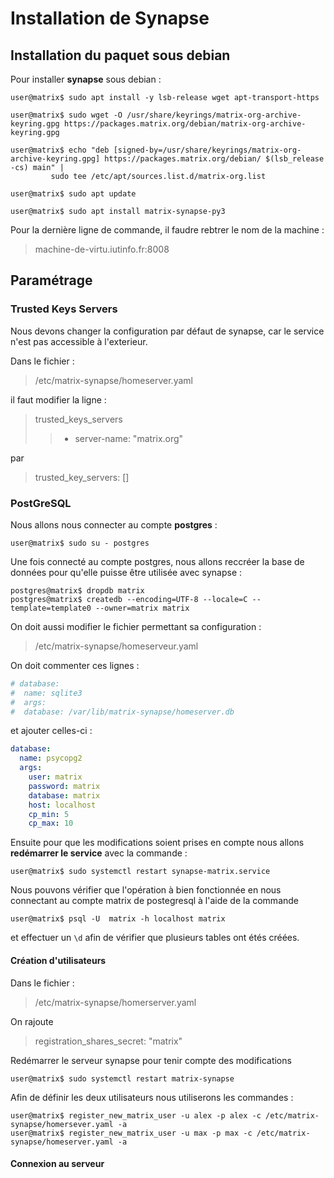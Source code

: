 # Installation de Synapse

## Installation du paquet sous debian 

Pour installer **synapse** sous debian : 

```console
user@matrix$ sudo apt install -y lsb-release wget apt-transport-https

user@matrix$ sudo wget -O /usr/share/keyrings/matrix-org-archive-keyring.gpg https://packages.matrix.org/debian/matrix-org-archive-keyring.gpg

user@matrix$ echo "deb [signed-by=/usr/share/keyrings/matrix-org-archive-keyring.gpg] https://packages.matrix.org/debian/ $(lsb_release -cs) main" |
         sudo tee /etc/apt/sources.list.d/matrix-org.list

user@matrix$ sudo apt update

user@matrix$ sudo apt install matrix-synapse-py3 
```

Pour la dernière ligne de commande, il faudre rebtrer le nom de la machine : 

> machine-de-virtu.iutinfo.fr:8008


## Paramétrage

### Trusted Keys Servers 

Nous devons changer la configuration par défaut de synapse, car le service n'est pas accessible à l'exterieur. 

Dans le  fichier : 

> /etc/matrix-synapse/homeserver.yaml

il faut modifier la ligne : 

> trusted_keys_servers
>> - server-name: "matrix.org"

par 

> trusted_key_servers: []

### PostGreSQL

Nous allons nous connecter au compte **postgres** : 

```console
user@matrix$ sudo su - postgres
```

Une fois connecté au compte postgres, nous allons reccréer la base de données pour qu'elle puisse être utilisée avec synapse : 

```console
postgres@matrix$ dropdb matrix
postgres@matrix$ createdb --encoding=UTF-8 --locale=C --template=template0 --owner=matrix matrix
```

On doit aussi modifier le fichier permettant sa configuration : 

> /etc/matrix-synapse/homeserveur.yaml

On doit commenter ces lignes : 
```yaml
# database:
#  name: sqlite3
#  args:
#  database: /var/lib/matrix-synapse/homeserver.db
```

et ajouter celles-ci : 

```yaml
database:
  name: psycopg2
  args:
    user: matrix
    password: matrix
    database: matrix
    host: localhost
    cp_min: 5
    cp_max: 10
```


Ensuite pour que les modifications soient prises en compte nous allons **redémarrer le service** avec la commande : 

```console
user@matrix$ sudo systemctl restart synapse-matrix.service
```

Nous pouvons vérifier que l'opération à bien fonctionnée en nous connectant au compte matrix de postegresql à l'aide de la commande 

```console
user@matrix$ psql -U  matrix -h localhost matrix 
```

et effectuer un `\d` afin de vérifier que plusieurs tables ont étés créées.


#### Création d'utilisateurs

Dans le fichier : 

> /etc/matrix-synapse/homerserver.yaml

On rajoute 

> registration_shares_secret: "matrix"

Redémarrer le serveur synapse pour tenir compte des modifications
```console
user@matrix$ sudo systemctl restart matrix-synapse
```

Afin de définir les deux utilisateurs nous utiliserons les commandes : 

```console
user@matrix$ register_new_matrix_user -u alex -p alex -c /etc/matrix-synapse/homersever.yaml -a
user@matrix$ register_new_matrix_user -u max -p max -c /etc/matrix-synapse/homeserver.yaml -a
```

#### Connexion au serveur 








